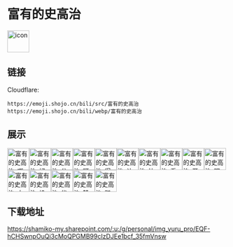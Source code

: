 # 富有的史高治
<img src="https://emoji.shojo.cn/bili/src/富有的史高治/icon.png" width="50" height="50" alt="icon">

## 链接
Cloudflare:
```
https://emoji.shojo.cn/bili/src/富有的史高治
https://emoji.shojo.cn/bili/webp/富有的史高治
```
## 展示
<img src="https://emoji.shojo.cn/bili/src/富有的史高治/富有的史高治-嘲笑.png" width="50" height="50" alt="富有的史高治-嘲笑"><img src="https://emoji.shojo.cn/bili/src/富有的史高治/富有的史高治-好耶.png" width="50" height="50" alt="富有的史高治-好耶"><img src="https://emoji.shojo.cn/bili/src/富有的史高治/富有的史高治-分享.png" width="50" height="50" alt="富有的史高治-分享"><img src="https://emoji.shojo.cn/bili/src/富有的史高治/富有的史高治-盯.png" width="50" height="50" alt="富有的史高治-盯"><img src="https://emoji.shojo.cn/bili/src/富有的史高治/富有的史高治-得意.png" width="50" height="50" alt="富有的史高治-得意"><img src="https://emoji.shojo.cn/bili/src/富有的史高治/富有的史高治-让我康康.png" width="50" height="50" alt="富有的史高治-让我康康"><img src="https://emoji.shojo.cn/bili/src/富有的史高治/富有的史高治-快跑.png" width="50" height="50" alt="富有的史高治-快跑"><img src="https://emoji.shojo.cn/bili/src/富有的史高治/富有的史高治-看看我的.png" width="50" height="50" alt="富有的史高治-看看我的"><img src="https://emoji.shojo.cn/bili/src/富有的史高治/富有的史高治-开心.png" width="50" height="50" alt="富有的史高治-开心"><img src="https://emoji.shojo.cn/bili/src/富有的史高治/富有的史高治-嘿嘿.png" width="50" height="50" alt="富有的史高治-嘿嘿"><img src="https://emoji.shojo.cn/bili/src/富有的史高治/富有的史高治-太棒了.png" width="50" height="50" alt="富有的史高治-太棒了"><img src="https://emoji.shojo.cn/bili/src/富有的史高治/富有的史高治-投币.png" width="50" height="50" alt="富有的史高治-投币"><img src="https://emoji.shojo.cn/bili/src/富有的史高治/富有的史高治-优雅.png" width="50" height="50" alt="富有的史高治-优雅"><img src="https://emoji.shojo.cn/bili/src/富有的史高治/富有的史高治-赞.png" width="50" height="50" alt="富有的史高治-赞"><img src="https://emoji.shojo.cn/bili/src/富有的史高治/富有的史高治-赚了.png" width="50" height="50" alt="富有的史高治-赚了">

## 下载地址

https://shamiko-my.sharepoint.com/:u:/g/personal/img_yuru_pro/EQF-hCHSwnpOuQi3cMoQPGMB99cIzDJEe1bcf_35fmVnsw